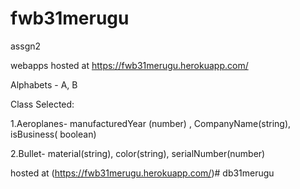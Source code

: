 # fwb31merugu
assgn2 

webapps 
hosted at https://fwb31merugu.herokuapp.com/

Alphabets - A, B

Class Selected:

1.Aeroplanes- manufacturedYear (number) , CompanyName(string), isBusiness( boolean)

2.Bullet- material(string), color(string), serialNumber(number)

hosted at (https://fwb31merugu.herokuapp.com/)# db31merugu
